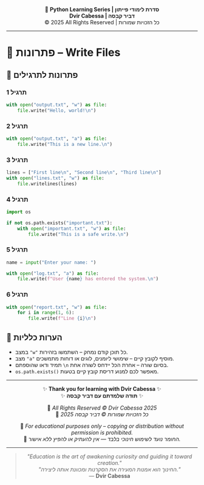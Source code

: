 <!-- DC_HEADER_START -->
<div align="center">

🐍 **Python Learning Series | סדרת לימודי פייתון**  
**Dvir Cabessa | דביר קבסה**  
© 2025 All Rights Reserved | כל הזכויות שמורות

</div>

---
<!-- DC_HEADER_END -->

# 📘 פתרונות – Write Files

## 🧪 פתרונות לתרגילים

### תרגיל 1
```python
with open("output.txt", "w") as file:
    file.write("Hello, world!\n")
```

### תרגיל 2
```python
with open("output.txt", "a") as file:
    file.write("This is a new line.\n")
```

### תרגיל 3
```python
lines = ["First line\n", "Second line\n", "Third line\n"]
with open("lines.txt", "w") as file:
    file.writelines(lines)
```

### תרגיל 4
```python
import os

if not os.path.exists("important.txt"):
    with open("important.txt", "w") as file:
        file.write("This is a safe write.\n")
```

### תרגיל 5
```python
name = input("Enter your name: ")

with open("log.txt", "a") as file:
    file.write(f"User {name} has entered the system.\n")
```

### תרגיל 6
```python
with open("report.txt", "w") as file:
    for i in range(1, 6):
        file.write(f"Line {i}\n")
```

## 💬 הערות כלליות

* במצב `"w"` כל תוכן קודם נמחק – השתמשו בזהירות.
* מצב `"a"` מוסיף לקובץ קיים – שימושי ליומנים, לוגים או דוחות מתמשכים.
* תמיד ודאו שהוספתם `\n` בסיום שורה – אחרת הכל יידחס לשורה אחת.
* `os.path.exists()` מאפשר לכם למנוע דריסת קובץ קיים בטעות.

<!-- DC_FOOTER_START -->
---

<div align="center">

✨ **Thank you for learning with Dvir Cabessa** ✨  
✨ **תודה שלמדתם עם דביר קבסה** ✨  

📘 *All Rights Reserved © Dvir Cabessa 2025*  
📘 *כל הזכויות שמורות © דביר קבסה 2025*  

🔗 *For educational purposes only – copying or distribution without permission is prohibited.*  
🔗 *החומר נועד לשימוש חינוכי בלבד — אין להעתיק או להפיץ ללא אישור.*

---

> _"Education is the art of awakening curiosity and guiding it toward creation."_  
> _"החינוך הוא אמנות המעירה את הסקרנות ומכוונת אותה ליצירה."_  
> — **Dvir Cabessa**

</div>
<!-- DC_FOOTER_END -->

